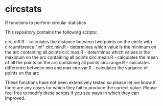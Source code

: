 # circstats
R functions to perform circular statistics


This repository contains the following scripts:

circ.diff.R - calculates the distance between two points on the circle with circumference "int"
circ.min.R - determines which value is the minimum on the arc containing all points
circ.max.R - determines which values is the maximum on the arc containing all points
circ.mean.R - calculates the mean of all the points on the arc containing all points
circ.range.R - calculates difference between min and max
circ.var.R - calculates the variance of points on the arc


These functions have not been extensively tested so please let me know if there are any cases for which they fail to produce the correct value. Please feel free to modify these scripts if you see ways in which they can improved.
  
